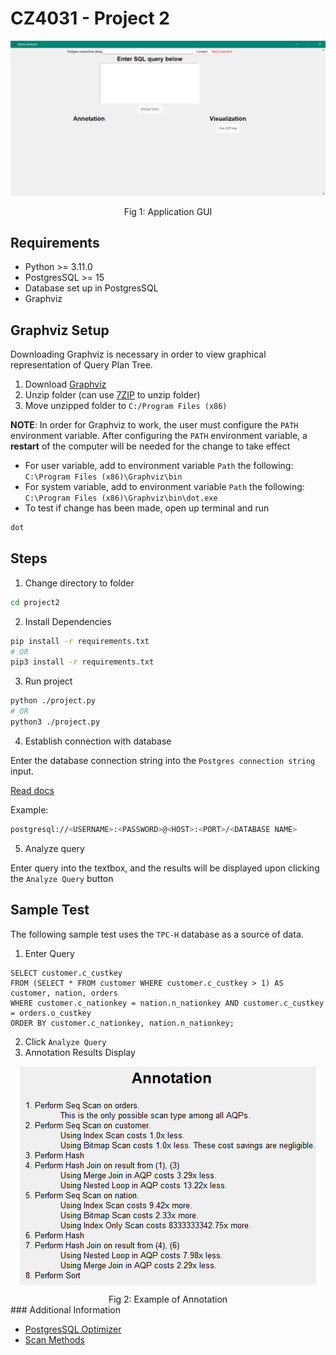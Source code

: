 # CZ4031 - Project 2

![Application Gui](./assets/application_gui.png)
<center>Fig 1: Application GUI</center>  

## Requirements

- Python >= 3.11.0
- PostgresSQL >= 15
- Database set up in PostgresSQL
- Graphviz

## Graphviz Setup

Downloading Graphviz is necessary in order to view graphical representation of Query Plan Tree.
1. Download [Graphviz](https://graphviz.org/download/)
2. Unzip folder (can use [7ZIP](https://www.7-zip.org/download.html) to unzip folder)
3. Move unzipped folder to `C:/Program Files (x86)`

**NOTE**: In order for Graphviz to work, the user must configure the `PATH` environment variable. After configuring the `PATH` environment variable, a **restart** of the computer will be needed for the change to take effect

- For user variable, add to environment variable `Path` the following: `C:\Program Files (x86)\Graphviz\bin`
- For system variable, add to environment variable `Path` the following: `C:\Program Files (x86)\Graphviz\bin\dot.exe`
- To test if change has been made, open up terminal and run
```bash
dot
```

## Steps

1. Change directory to folder

```bash
cd project2
```

2. Install Dependencies

```bash
pip install -r requirements.txt
# OR
pip3 install -r requirements.txt
```

3. Run project

```bash
python ./project.py
# OR
python3 ./project.py
```

4. Establish connection with database

Enter the database connection string into the `Postgres connection string` input.

[Read docs](https://www.postgresql.org/docs/current/libpq-connect.html#LIBPQ-CONNSTRING)

Example:

```bash
postgresql://<USERNAME>:<PASSWORD>@<HOST>:<PORT>/<DATABASE NAME>
```

5. Analyze query

Enter query into the textbox, and the results will be displayed upon clicking the `Analyze Query` button

## Sample Test

The following sample test uses the `TPC-H` database as a source of data.

1. Enter Query

```postgres
SELECT customer.c_custkey
FROM (SELECT * FROM customer WHERE customer.c_custkey > 1) AS customer, nation, orders
WHERE customer.c_nationkey = nation.n_nationkey AND customer.c_custkey = orders.o_custkey
ORDER BY customer.c_nationkey, nation.n_nationkey;
```

2. Click `Analyze Query`
3. Annotation Results Display

<img
    style="display: block;
           margin-left: auto;
           margin-right: auto;"
    src="./assets/sample_test_result.png"
    alt="Our logo">
</img>
<center>Fig 2: Example of Annotation</center>
### Additional Information

- [PostgresSQL Optimizer](https://www.postgresql.org/docs/current/planner-optimizer.html)
- [Scan Methods](https://severalnines.com/blog/overview-various-scan-methods-postgresql/)
